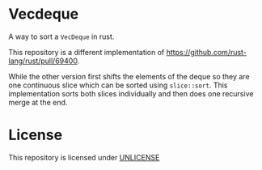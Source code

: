 # Vecdeque

A way to sort a `VecDeque` in rust.

This repository is a different implementation of https://github.com/rust-lang/rust/pull/69400.

While the other version first shifts the elements of the deque so they are one continuous slice which can be sorted
using `slice::sort`. This implementation sorts both slices individually and then does one recursive merge at the end.

# License

This repository is licensed under [UNLICENSE](UNLICENSE)
